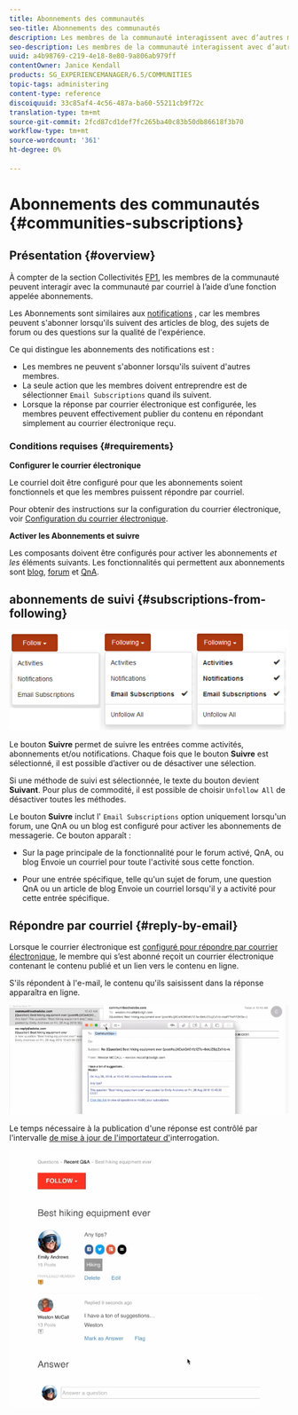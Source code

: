 ```yaml
---
title: Abonnements des communautés
seo-title: Abonnements des communautés
description: Les membres de la communauté interagissent avec d’autres membres par courrier électronique.
seo-description: Les membres de la communauté interagissent avec d’autres membres par courrier électronique.
uuid: a4b98769-c219-4e18-8e80-9a806ab979ff
contentOwner: Janice Kendall
products: SG_EXPERIENCEMANAGER/6.5/COMMUNITIES
topic-tags: administering
content-type: reference
discoiquuid: 33c85af4-4c56-487a-ba60-55211cb9f72c
translation-type: tm+mt
source-git-commit: 2fcd87cd1def7fc265ba40c83b50db86618f3b70
workflow-type: tm+mt
source-wordcount: '361'
ht-degree: 0%

---
```



# Abonnements des communautés {#communities-subscriptions}

## Présentation {#overview}

À compter de la section Collectivités [FP1](deploy-communities.md#latestfeaturepack), les membres de la communauté peuvent interagir avec la communauté par courriel à l’aide d’une fonction appelée abonnements.

Les Abonnements sont similaires aux [notifications](notifications.md) , car les membres peuvent s&#39;abonner lorsqu&#39;ils suivent des articles de blog, des sujets de forum ou des questions sur la qualité de l&#39;expérience.

Ce qui distingue les abonnements des notifications est :

* Les membres ne peuvent s&#39;abonner lorsqu&#39;ils suivent d&#39;autres membres.
* La seule action que les membres doivent entreprendre est de sélectionner `Email Subscriptions` quand ils suivent.
* Lorsque la réponse par courrier électronique est configurée, les membres peuvent effectivement publier du contenu en répondant simplement au courrier électronique reçu.

### Conditions requises {#requirements}

**Configurer le courrier électronique**

Le courriel doit être configuré pour que les abonnements soient fonctionnels et que les membres puissent répondre par courriel.

Pour obtenir des instructions sur la configuration du courrier électronique, voir [Configuration du courrier électronique](email.md).

**Activer les Abonnements et suivre**

Les composants doivent être configurés pour activer les abonnements *et les* éléments suivants. Les fonctionnalités qui permettent aux abonnements sont [blog](blog-feature.md), [forum](forum.md) et [QnA](working-with-qna.md).

## abonnements de suivi {#subscriptions-from-following}

![abonnement suivant](assets/subscription-following.png)

Le bouton **Suivre** permet de suivre les entrées comme activités, abonnements et/ou notifications. Chaque fois que le bouton **Suivre** est sélectionné, il est possible d’activer ou de désactiver une sélection.

Si une méthode de suivi est sélectionnée, le texte du bouton devient **Suivant**. Pour plus de commodité, il est possible de choisir `Unfollow All` de désactiver toutes les méthodes.

Le bouton **Suivre** inclut l&#39; `Email Subscriptions` option uniquement lorsqu&#39;un forum, une QnA ou un blog est configuré pour activer les abonnements de messagerie. Ce bouton apparaît :

* Sur la page principale de la fonctionnalité pour le forum activé, QnA, ou blog Envoie un courriel pour toute l&#39;activité sous cette fonction.

* Pour une entrée spécifique, telle qu&#39;un sujet de forum, une question QnA ou un article de blog Envoie un courriel lorsqu&#39;il y a activité pour cette entrée spécifique.

## Répondre par courriel {#reply-by-email}

Lorsque le courrier électronique est [configuré pour répondre par courrier électronique](email.md#configure-polling-importer), le membre qui s’est abonné reçoit un courrier électronique contenant le contenu publié et un lien vers le contenu en ligne.

S&#39;ils répondent à l&#39;e-mail, le contenu qu&#39;ils saisissent dans la réponse apparaîtra en ligne.

![email-response](assets/email-reply.png)

Le temps nécessaire à la publication d&#39;une réponse est contrôlé par l&#39;intervalle [de mise à jour de l&#39;importateur d&#39;](email.md#configure-polling-importer)interrogation.

![AQ](assets/qa.png)

